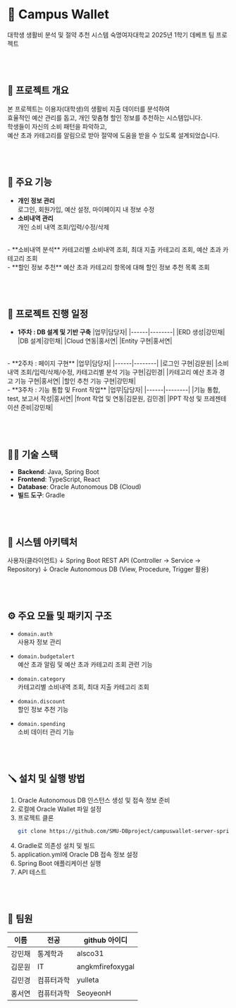 # 🧩 Campus Wallet
대학생 생활비 분석 및 절약 추천 시스템
숙명여자대학교 2025년 1학기 데베프 팀 프로젝트
<br/><br/><br/><br/>

## 🚀 프로젝트 개요
본 프로젝트는 이용자(대학생)의 생활비 지출 데이터를 분석하여  
효율적인 예산 관리를 돕고, 개인 맞춤형 할인 정보를 추천하는 시스템입니다.
<br/>
학생들이 자신의 소비 패턴을 파악하고,  
예산 초과 카테고리를 알림으로 받아 절약에 도움을 받을 수 있도록 설계되었습니다.
<br/><br/><br/><br/>

## 📑 주요 기능
- **개인 정보 관리**  
  로그인, 회원가입, 예산 설정, 마이페이지 내 정보 수정
  <br/>
- **소비내역 관리**  
  개인 소비 내역 조회/입력/수정/삭제
<br/>
- **소비내역 분석**  
  카테고리별 소비내역 조회, 최대 지출 카테고리 조회, 예산 초과 카테고리 조회
<br/>
- **할인 정보 추천**  
  예산 초과 카테고리 항목에 대해 할인 정보 추천 목록 조회
<br/><br/><br/><br/>

## 📅 프로젝트 진행 일정
- **1주차 : DB 설계 및 기반 구축**
  |업무|담당자|
|------|--------|
|ERD 생성|강민채|
|DB 설계|강민채|
|Cloud 연동|홍서연|
|Entity 구현|홍서연|
<br/>
- **2주차 : 페이지 구현**
|업무|담당자|
|------|--------|
|로그인 구현|김문원|
|소비내역 조회/입력/삭제/수정, 카테고리별 분석 기능 구현|김민경|
|카테고리 예산 초과 경고 기능 구현|홍서연|
|할인 추천 기능 구현|강민채|
<br/>
- **3주차 : 기능 통합 및 Front 작업**
|업무|담당자|
|------|--------|
|기능 통합, test, 보고서 작성|홍서연|
|front 작업 및 연동|김문원, 김민경|
|PPT 작성 및 프레젠테이션 준비|강민채|
<br/><br/><br/><br/>

## 👩‍💻 기술 스택
- **Backend**: Java, Spring Boot
- **Frontend**: TypeScript, React
- **Database**: Oracle Autonomous DB (Cloud)
- **빌드 도구**: Gradle
<br/><br/><br/><br/>

## 📑 시스템 아키텍처
사용자(클라이언트)
↓
Spring Boot REST API (Controller → Service → Repository)
↓
Oracle Autonomous DB (View, Procedure, Trigger 활용)
<br/><br/><br/><br/>

## ⚙️ 주요 모듈 및 패키지 구조
- `domain.auth`  
  사용자 정보 관리
  
- `domain.budgetalert`  
  예산 초과 알림 및 예산 초과 카테고리 조회 관련 기능

- `domain.category`  
  카테고리별 소비내역 조회, 최대 지출 카테고리 조회
  
- `domain.discount`  
  할인 정보 추천 기능

- `domain.spending`  
  소비 데이터 관리 기능
<br/><br/><br/><br/>

## 🪛 설치 및 실행 방법
1. Oracle Autonomous DB 인스턴스 생성 및 접속 정보 준비  
2. 로컬에 Oracle Wallet 파일 설정  
3. 프로젝트 클론  
   ```bash
   git clone https://github.com/SMU-DBproject/campuswallet-server-spring.git
4. Gradle로 의존성 설치 및 빌드
5. application.yml에 Oracle DB 접속 정보 설정
6. Spring Boot 애플리케이션 실행
7. API 테스트
<br/><br/><br/><br/>

## 👥 팀원
|이름|전공|github 아이디|
|------|--------|---------------------|
|강민채|통계학과|alsco31|
|김문원|IT|angkmfirefoxygal|
|김민경|컴퓨터과학|yulleta|
|홍서연|컴퓨터과학|SeoyeonH|
